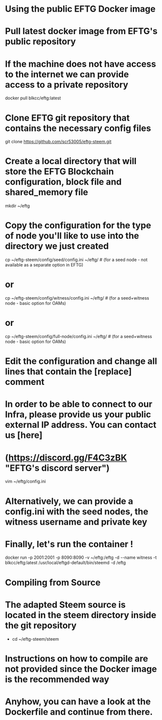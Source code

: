 Using the public EFTG Docker image
==================================

 # Pull latest docker image from EFTG's public repository
 # If the machine does not have access to the internet we can provide access to a private repository
 docker pull blkcc/eftg:latest

 # Clone EFTG git repository that contains the necessary config files
 git clone https://github.com/scr53005/eftg-steem.git

 # Create a local directory that will store the EFTG Blockchain configuration, block file and shared_memory file
 mkdir ~/eftg

 # Copy the configuration for the type of node you'll like to use into the directory we just created
 cp ~/eftg-steem/config/seed/config.ini ~/eftg/ # (for a seed node - not available as a separate option in EFTG)
 # or
 cp ~/eftg-steem/config/witness/config.ini ~/eftg/ # (for a seed+witness node - basic option for OAMs)
 # or
 cp ~/eftg-steem/config/full-node/config.ini ~/eftg/ # (for a seed+witness node - basic option for OAMs)

 # Edit the configuration and change all lines that contain the [replace] comment
 # In order to be able to connect to our Infra, please provide us your public external IP address. You can contact us [here] 
 # (https://discord.gg/F4C3zBK "EFTG's discord server")
 vim ~/eftg/config.ini
 
 # Alternatively, we can provide a config.ini with the seed nodes, the witness username and private key

 # Finally, let's run the container !
 docker run -p 2001:2001 -p 8090:8090 -v ~/eftg:/eftg -d --name witness -t blkcc/eftg:latest /usr/local/eftgd-default/bin/steemd -d /eftg

Compiling from Source
=====================

  # The adapted Steem source is located in the steem directory inside the git repository
  - cd ~/eftg-steem/steem

  # Instructions on how to compile are not provided since the Docker image is the recommended way
  # Anyhow, you can have a look at the Dockerfile and continue from there.  
